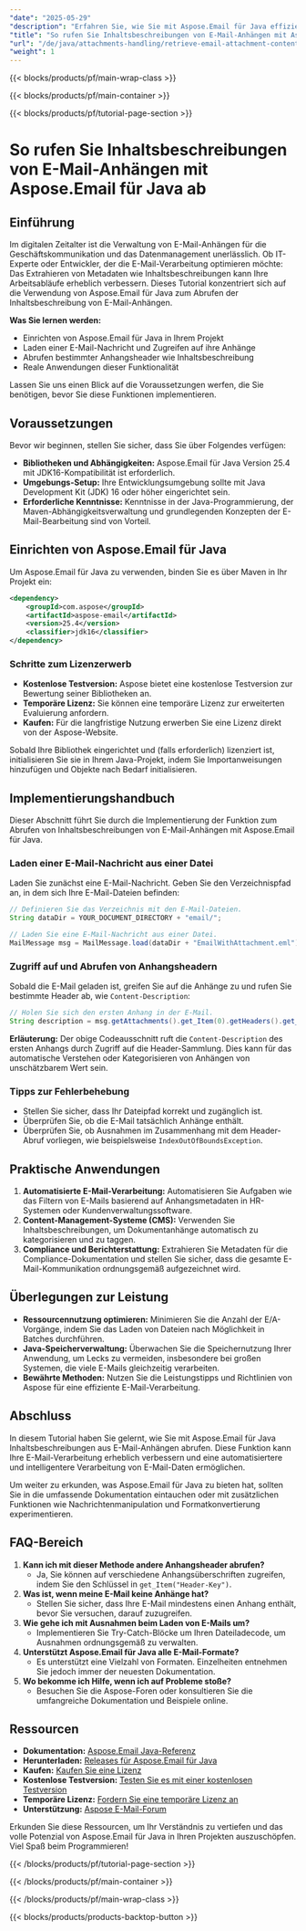 ```yaml
---
"date": "2025-05-29"
"description": "Erfahren Sie, wie Sie mit Aspose.Email für Java effizient Inhaltsbeschreibungen aus E-Mail-Anhängen abrufen. Optimieren Sie Ihren Workflow mit dieser leistungsstarken Lösung zur Bearbeitung von E-Mail-Anhängen."
"title": "So rufen Sie Inhaltsbeschreibungen von E-Mail-Anhängen mit Aspose.Email für Java ab"
"url": "/de/java/attachments-handling/retrieve-email-attachment-content-descriptions-aspose-email-java/"
"weight": 1
---
```


{{< blocks/products/pf/main-wrap-class >}}

{{< blocks/products/pf/main-container >}}

{{< blocks/products/pf/tutorial-page-section >}}
# So rufen Sie Inhaltsbeschreibungen von E-Mail-Anhängen mit Aspose.Email für Java ab

## Einführung
Im digitalen Zeitalter ist die Verwaltung von E-Mail-Anhängen für die Geschäftskommunikation und das Datenmanagement unerlässlich. Ob IT-Experte oder Entwickler, der die E-Mail-Verarbeitung optimieren möchte: Das Extrahieren von Metadaten wie Inhaltsbeschreibungen kann Ihre Arbeitsabläufe erheblich verbessern. Dieses Tutorial konzentriert sich auf die Verwendung von Aspose.Email für Java zum Abrufen der Inhaltsbeschreibung von E-Mail-Anhängen.

**Was Sie lernen werden:**
- Einrichten von Aspose.Email für Java in Ihrem Projekt
- Laden einer E-Mail-Nachricht und Zugreifen auf ihre Anhänge
- Abrufen bestimmter Anhangsheader wie Inhaltsbeschreibung
- Reale Anwendungen dieser Funktionalität

Lassen Sie uns einen Blick auf die Voraussetzungen werfen, die Sie benötigen, bevor Sie diese Funktionen implementieren.

## Voraussetzungen
Bevor wir beginnen, stellen Sie sicher, dass Sie über Folgendes verfügen:
- **Bibliotheken und Abhängigkeiten:** Aspose.Email für Java Version 25.4 mit JDK16-Kompatibilität ist erforderlich.
- **Umgebungs-Setup:** Ihre Entwicklungsumgebung sollte mit Java Development Kit (JDK) 16 oder höher eingerichtet sein.
- **Erforderliche Kenntnisse:** Kenntnisse in der Java-Programmierung, der Maven-Abhängigkeitsverwaltung und grundlegenden Konzepten der E-Mail-Bearbeitung sind von Vorteil.

## Einrichten von Aspose.Email für Java
Um Aspose.Email für Java zu verwenden, binden Sie es über Maven in Ihr Projekt ein:

```xml
<dependency>
    <groupId>com.aspose</groupId>
    <artifactId>aspose-email</artifactId>
    <version>25.4</version>
    <classifier>jdk16</classifier>
</dependency>
```

### Schritte zum Lizenzerwerb
- **Kostenlose Testversion:** Aspose bietet eine kostenlose Testversion zur Bewertung seiner Bibliotheken an.
- **Temporäre Lizenz:** Sie können eine temporäre Lizenz zur erweiterten Evaluierung anfordern.
- **Kaufen:** Für die langfristige Nutzung erwerben Sie eine Lizenz direkt von der Aspose-Website.

Sobald Ihre Bibliothek eingerichtet und (falls erforderlich) lizenziert ist, initialisieren Sie sie in Ihrem Java-Projekt, indem Sie Importanweisungen hinzufügen und Objekte nach Bedarf initialisieren.

## Implementierungshandbuch
Dieser Abschnitt führt Sie durch die Implementierung der Funktion zum Abrufen von Inhaltsbeschreibungen von E-Mail-Anhängen mit Aspose.Email für Java.

### Laden einer E-Mail-Nachricht aus einer Datei
Laden Sie zunächst eine E-Mail-Nachricht. Geben Sie den Verzeichnispfad an, in dem sich Ihre E-Mail-Dateien befinden:

```java
// Definieren Sie das Verzeichnis mit den E-Mail-Dateien.
String dataDir = YOUR_DOCUMENT_DIRECTORY + "email/";

// Laden Sie eine E-Mail-Nachricht aus einer Datei.
MailMessage msg = MailMessage.load(dataDir + "EmailWithAttachment.eml");
```

### Zugriff auf und Abrufen von Anhangsheadern
Sobald die E-Mail geladen ist, greifen Sie auf die Anhänge zu und rufen Sie bestimmte Header ab, wie `Content-Description`:

```java
// Holen Sie sich den ersten Anhang in der E-Mail.
String description = msg.getAttachments().get_Item(0).getHeaders().get_Item("Content-Description");
```
**Erläuterung:** Der obige Codeausschnitt ruft die `Content-Description` des ersten Anhangs durch Zugriff auf die Header-Sammlung. Dies kann für das automatische Verstehen oder Kategorisieren von Anhängen von unschätzbarem Wert sein.

### Tipps zur Fehlerbehebung
- Stellen Sie sicher, dass Ihr Dateipfad korrekt und zugänglich ist.
- Überprüfen Sie, ob die E-Mail tatsächlich Anhänge enthält.
- Überprüfen Sie, ob Ausnahmen im Zusammenhang mit dem Header-Abruf vorliegen, wie beispielsweise `IndexOutOfBoundsException`.

## Praktische Anwendungen
1. **Automatisierte E-Mail-Verarbeitung:** Automatisieren Sie Aufgaben wie das Filtern von E-Mails basierend auf Anhangsmetadaten in HR-Systemen oder Kundenverwaltungssoftware.
2. **Content-Management-Systeme (CMS):** Verwenden Sie Inhaltsbeschreibungen, um Dokumentanhänge automatisch zu kategorisieren und zu taggen.
3. **Compliance und Berichterstattung:** Extrahieren Sie Metadaten für die Compliance-Dokumentation und stellen Sie sicher, dass die gesamte E-Mail-Kommunikation ordnungsgemäß aufgezeichnet wird.

## Überlegungen zur Leistung
- **Ressourcennutzung optimieren:** Minimieren Sie die Anzahl der E/A-Vorgänge, indem Sie das Laden von Dateien nach Möglichkeit in Batches durchführen.
- **Java-Speicherverwaltung:** Überwachen Sie die Speichernutzung Ihrer Anwendung, um Lecks zu vermeiden, insbesondere bei großen Systemen, die viele E-Mails gleichzeitig verarbeiten.
- **Bewährte Methoden:** Nutzen Sie die Leistungstipps und Richtlinien von Aspose für eine effiziente E-Mail-Verarbeitung.

## Abschluss
In diesem Tutorial haben Sie gelernt, wie Sie mit Aspose.Email für Java Inhaltsbeschreibungen aus E-Mail-Anhängen abrufen. Diese Funktion kann Ihre E-Mail-Verarbeitung erheblich verbessern und eine automatisiertere und intelligentere Verarbeitung von E-Mail-Daten ermöglichen.

Um weiter zu erkunden, was Aspose.Email für Java zu bieten hat, sollten Sie in die umfassende Dokumentation eintauchen oder mit zusätzlichen Funktionen wie Nachrichtenmanipulation und Formatkonvertierung experimentieren.

## FAQ-Bereich
1. **Kann ich mit dieser Methode andere Anhangsheader abrufen?**
   - Ja, Sie können auf verschiedene Anhangsüberschriften zugreifen, indem Sie den Schlüssel in `get_Item("Header-Key")`.
2. **Was ist, wenn meine E-Mail keine Anhänge hat?**
   - Stellen Sie sicher, dass Ihre E-Mail mindestens einen Anhang enthält, bevor Sie versuchen, darauf zuzugreifen.
3. **Wie gehe ich mit Ausnahmen beim Laden von E-Mails um?**
   - Implementieren Sie Try-Catch-Blöcke um Ihren Dateiladecode, um Ausnahmen ordnungsgemäß zu verwalten.
4. **Unterstützt Aspose.Email für Java alle E-Mail-Formate?**
   - Es unterstützt eine Vielzahl von Formaten. Einzelheiten entnehmen Sie jedoch immer der neuesten Dokumentation.
5. **Wo bekomme ich Hilfe, wenn ich auf Probleme stoße?**
   - Besuchen Sie die Aspose-Foren oder konsultieren Sie die umfangreiche Dokumentation und Beispiele online.

## Ressourcen
- **Dokumentation:** [Aspose.Email Java-Referenz](https://reference.aspose.com/email/java/)
- **Herunterladen:** [Releases für Aspose.Email für Java](https://releases.aspose.com/email/java/)
- **Kaufen:** [Kaufen Sie eine Lizenz](https://purchase.aspose.com/buy)
- **Kostenlose Testversion:** [Testen Sie es mit einer kostenlosen Testversion](https://releases.aspose.com/email/java/)
- **Temporäre Lizenz:** [Fordern Sie eine temporäre Lizenz an](https://purchase.aspose.com/temporary-license/)
- **Unterstützung:** [Aspose E-Mail-Forum](https://forum.aspose.com/c/email/10)

Erkunden Sie diese Ressourcen, um Ihr Verständnis zu vertiefen und das volle Potenzial von Aspose.Email für Java in Ihren Projekten auszuschöpfen. Viel Spaß beim Programmieren!

{{< /blocks/products/pf/tutorial-page-section >}}

{{< /blocks/products/pf/main-container >}}

{{< /blocks/products/pf/main-wrap-class >}}

{{< blocks/products/products-backtop-button >}}